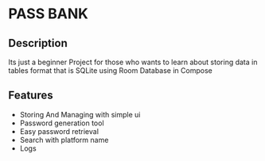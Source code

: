 # PASS BANK

## Description
Its just a beginner Project for those who wants to learn  about storing data in tables format that is SQLite using Room Database in Compose



## Features 
- Storing And Managing with simple ui
- Password generation tool
- Easy password retrieval
- Search with platform name
- Logs 
